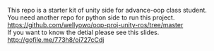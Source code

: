 This repo is a starter kit of unity side for advance-oop class student.  
You need another repo for python side to run this project.  
https://github.com/wellyowo/oop-proj-unity-ros/tree/master  
If you want to know the detial please see this slides.  
http://gofile.me/773h8/oi727cCdj  
